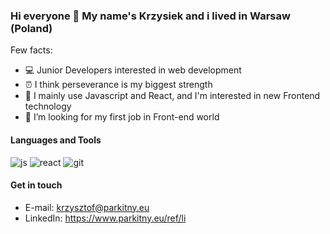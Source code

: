 ### Hi everyone 👋 My name's Krzysiek and i lived in Warsaw (Poland)

Few facts:
* 💻 Junior Developers interested in web development
* ⏰ I think perseverance is my biggest strength
* 📝 I mainly use Javascript and React, and I'm interested in new Frontend technology
* 🤔 I’m looking for my first job in Front-end world


#### Languages and Tools
![js](ttps://www.parkitny.eu/ref/icons/js.png)
![react](ttps://www.parkitny.eu/ref/icons/react.png)
![git](ttps://www.parkitny.eu/ref/icons/git.png)


#### Get in touch
* E-mail: krzysztof@parkitny.eu
* LinkedIn: https://www.parkitny.eu/ref/li
